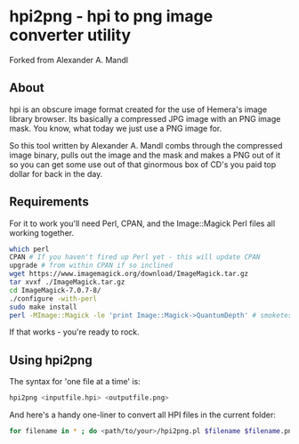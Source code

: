 # hpi2png - hpi to png image converter utility
Forked from Alexander A. Mandl

## About

hpi is an obscure image format created for the use of Hemera's image library browser. Its basically a compressed JPG image with an PNG image mask. You know, what today we just use a PNG image for.

So this tool written by Alexander A. Mandl combs through the compressed image binary, pulls out the image and the mask and makes a PNG out of it so you can get some use out of that ginormous box of CD's you paid top dollar for back in the day.

## Requirements

For it to work you'll need Perl, CPAN, and the Image::Magick Perl files all working together.

```bash
which perl
CPAN # If you haven't fired up Perl yet - this will update CPAN
upgrade # from within CPAN if so inclined
wget https://www.imagemagick.org/download/ImageMagick.tar.gz
tar xvxf ./ImageMagick.tar.gz
cd ImageMagick-7.0.7-8/
./configure -with-perl
sudo make install
perl -MImage::Magick -le 'print Image::Magick->QuantumDepth' # smoketest
```

If that works - you're ready to rock.

## Using hpi2png

The syntax for 'one file at a time' is:

```bash
hpi2png <inputfile.hpi> <outputfile.png>
```

And here's a handy one-liner to convert all HPI files in the current folder:

```bash
for filename in * ; do <path/to/your>/hpi2png.pl $filename $filename.png; done
```
